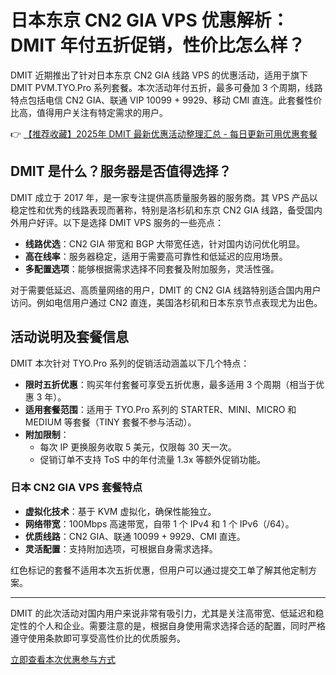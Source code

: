 # 日本东京 CN2 GIA VPS 优惠解析：DMIT 年付五折促销，性价比怎么样？

DMIT 近期推出了针对日本东京 CN2 GIA 线路 VPS 的优惠活动，适用于旗下 DMIT PVM.TYO.Pro 系列套餐。本次活动年付五折，最多可叠加 3 个周期，线路特点包括电信 CN2 GIA、联通 VIP 10099 + 9929、移动 CMI 直连。此套餐性价比高，值得用户关注有特定需求的用户。

👉 [【推荐收藏】2025年 DMIT 最新优惠活动整理汇总 - 每日更新可用优惠套餐](https://bit.ly/dmit_coupon)

## DMIT 是什么？服务器是否值得选择？

DMIT 成立于 2017 年，是一家专注提供高质量服务器的服务商。其 VPS 产品以稳定性和优秀的线路表现而著称，特别是洛杉矶和东京 CN2 GIA 线路，备受国内外用户好评。以下是选择 DMIT VPS 服务的一些亮点：

- **线路优选**：CN2 GIA 带宽和 BGP 大带宽任选，针对国内访问优化明显。
- **高在线率**：服务器稳定，适用于需要高可靠性和低延迟的应用场景。
- **多配置选项**：能够根据需求选择不同套餐及附加服务，灵活性强。

对于需要低延迟、高质量网络的用户，DMIT 的 CN2 GIA 线路特别适合国内用户访问。例如电信用户通过 CN2 直连，美国洛杉矶和日本东京节点表现尤为出色。

## 活动说明及套餐信息

DMIT 本次针对 TYO.Pro 系列的促销活动涵盖以下几个特点：

- **限时五折优惠**：购买年付套餐可享受五折优惠，最多适用 3 个周期（相当于优惠 3 年）。
- **适用套餐范围**：适用于 TYO.Pro 系列的 STARTER、MINI、MICRO 和 MEDIUM 等套餐（TINY 套餐不参与活动）。
- **附加限制**：
  - 每次 IP 更换服务收取 5 美元，仅限每 30 天一次。
  - 促销订单不支持 ToS 中的年付流量 1.3x 等额外促销功能。
  
### 日本 CN2 GIA VPS 套餐特点

- **虚拟化技术**：基于 KVM 虚拟化，确保性能独立。
- **网络带宽**：100Mbps 高速带宽，自带 1 个 IPv4 和 1 个 IPv6（/64）。
- **优质线路**：CN2 GIA、联通 10099 + 9929、CMI 直连。
- **灵活配置**：支持附加选项，可根据自身需求选择。

红色标记的套餐不适用本次五折优惠，但用户可以通过提交工单了解其他定制方案。

---

DMIT 的此次活动对国内用户来说非常有吸引力，尤其是关注高带宽、低延迟和稳定性的个人和企业。需要注意的是，根据自身使用需求选择合适的配置，同时严格遵守使用条款即可享受高性价比的优质服务。

[立即查看本次优惠参与方式](https://bit.ly/dmit_coupon)